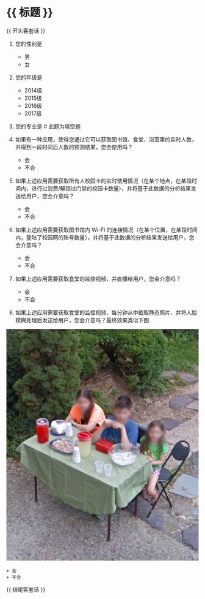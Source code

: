 # {{ 标题 }}

{{ 开头客套话 }}


1. 您的性别是

	+ 男
	+ 女

2. 您的年级是

	+ 2014级
	+ 2015级
	+ 2016级
	+ 2017级

3. 您的专业是    # 此题为填空题

4. 如果有一种应用，使得您通过它可以获取图书馆、食堂、浴室里的实时人数，并得到一段时间后人数的预测结果，您会使用吗？

	+ 会
	+ 不会

5. 如果上述应用需要获取所有人校园卡的实时使用情况（在某个地点，在某段时间内，进行过消费/解锁过门禁的校园卡数量），并将基于此数据的分析结果发送给用户，您会介意吗？

	+ 会
	+ 不会

6. 如果上述应用需要获取图书馆内 Wi-Fi 的连接情况（在某个位置，在某段时间内，登陆了校园网的账号数量），并将基于此数据的分析结果发送给用户，您会介意吗？

	+ 会
	+ 不会

7. 如果上述应用需要获取食堂的监控视频，并直播给用户，您会介意吗？

	+ 会
	+ 不会

8. 如果上述应用需要获取食堂的监控视频、每分钟从中截取静态照片、并将人脸模糊处理后发送给用户，您会介意吗？最终效果类似下图

[![blurred face example][1]][1]

	+ 会
	+ 不会

  [1]: /asset/images/blurred_face_example.jpg


{{ 结尾客套话 }}

